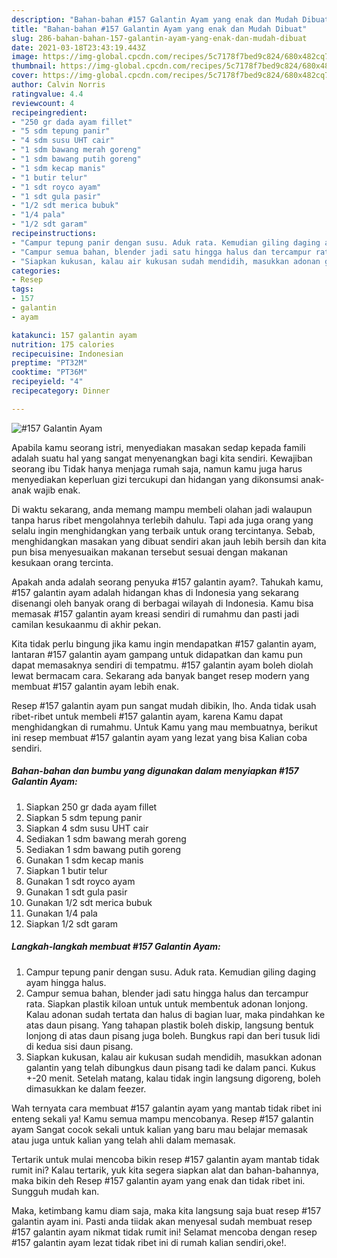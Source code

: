 ```yaml
---
description: "Bahan-bahan #157 Galantin Ayam yang enak dan Mudah Dibuat"
title: "Bahan-bahan #157 Galantin Ayam yang enak dan Mudah Dibuat"
slug: 286-bahan-bahan-157-galantin-ayam-yang-enak-dan-mudah-dibuat
date: 2021-03-18T23:43:19.443Z
image: https://img-global.cpcdn.com/recipes/5c7178f7bed9c824/680x482cq70/157-galantin-ayam-foto-resep-utama.jpg
thumbnail: https://img-global.cpcdn.com/recipes/5c7178f7bed9c824/680x482cq70/157-galantin-ayam-foto-resep-utama.jpg
cover: https://img-global.cpcdn.com/recipes/5c7178f7bed9c824/680x482cq70/157-galantin-ayam-foto-resep-utama.jpg
author: Calvin Norris
ratingvalue: 4.4
reviewcount: 4
recipeingredient:
- "250 gr dada ayam fillet"
- "5 sdm tepung panir"
- "4 sdm susu UHT cair"
- "1 sdm bawang merah goreng"
- "1 sdm bawang putih goreng"
- "1 sdm kecap manis"
- "1 butir telur"
- "1 sdt royco ayam"
- "1 sdt gula pasir"
- "1/2 sdt merica bubuk"
- "1/4 pala"
- "1/2 sdt garam"
recipeinstructions:
- "Campur tepung panir dengan susu. Aduk rata. Kemudian giling daging ayam hingga halus."
- "Campur semua bahan, blender jadi satu hingga halus dan tercampur rata. Siapkan plastik kiloan untuk untuk membentuk adonan lonjong. Kalau adonan sudah tertata dan halus di bagian luar, maka pindahkan ke atas daun pisang. Yang tahapan plastik boleh diskip, langsung bentuk lonjong di atas daun pisang juga boleh. Bungkus rapi dan beri tusuk lidi di kedua sisi daun pisang."
- "Siapkan kukusan, kalau air kukusan sudah mendidih, masukkan adonan galantin yang telah dibungkus daun pisang tadi ke dalam panci. Kukus +-20 menit. Setelah matang, kalau tidak ingin langsung digoreng, boleh dimasukkan ke dalam feezer."
categories:
- Resep
tags:
- 157
- galantin
- ayam

katakunci: 157 galantin ayam 
nutrition: 175 calories
recipecuisine: Indonesian
preptime: "PT32M"
cooktime: "PT36M"
recipeyield: "4"
recipecategory: Dinner

---
```



![#157 Galantin Ayam](https://img-global.cpcdn.com/recipes/5c7178f7bed9c824/680x482cq70/157-galantin-ayam-foto-resep-utama.jpg)

Apabila kamu seorang istri, menyediakan masakan sedap kepada famili adalah suatu hal yang sangat menyenangkan bagi kita sendiri. Kewajiban seorang ibu Tidak hanya menjaga rumah saja, namun kamu juga harus menyediakan keperluan gizi tercukupi dan hidangan yang dikonsumsi anak-anak wajib enak.

Di waktu  sekarang, anda memang mampu membeli olahan jadi walaupun tanpa harus ribet mengolahnya terlebih dahulu. Tapi ada juga orang yang selalu ingin menghidangkan yang terbaik untuk orang tercintanya. Sebab, menghidangkan masakan yang dibuat sendiri akan jauh lebih bersih dan kita pun bisa menyesuaikan makanan tersebut sesuai dengan makanan kesukaan orang tercinta. 



Apakah anda adalah seorang penyuka #157 galantin ayam?. Tahukah kamu, #157 galantin ayam adalah hidangan khas di Indonesia yang sekarang disenangi oleh banyak orang di berbagai wilayah di Indonesia. Kamu bisa memasak #157 galantin ayam kreasi sendiri di rumahmu dan pasti jadi camilan kesukaanmu di akhir pekan.

Kita tidak perlu bingung jika kamu ingin mendapatkan #157 galantin ayam, lantaran #157 galantin ayam gampang untuk didapatkan dan kamu pun dapat memasaknya sendiri di tempatmu. #157 galantin ayam boleh diolah lewat bermacam cara. Sekarang ada banyak banget resep modern yang membuat #157 galantin ayam lebih enak.

Resep #157 galantin ayam pun sangat mudah dibikin, lho. Anda tidak usah ribet-ribet untuk membeli #157 galantin ayam, karena Kamu dapat menghidangkan di rumahmu. Untuk Kamu yang mau membuatnya, berikut ini resep membuat #157 galantin ayam yang lezat yang bisa Kalian coba sendiri.

<!--inarticleads1-->

##### Bahan-bahan dan bumbu yang digunakan dalam menyiapkan #157 Galantin Ayam:

1. Siapkan 250 gr dada ayam fillet
1. Siapkan 5 sdm tepung panir
1. Siapkan 4 sdm susu UHT cair
1. Sediakan 1 sdm bawang merah goreng
1. Sediakan 1 sdm bawang putih goreng
1. Gunakan 1 sdm kecap manis
1. Siapkan 1 butir telur
1. Gunakan 1 sdt royco ayam
1. Gunakan 1 sdt gula pasir
1. Gunakan 1/2 sdt merica bubuk
1. Gunakan 1/4 pala
1. Siapkan 1/2 sdt garam




<!--inarticleads2-->

##### Langkah-langkah membuat #157 Galantin Ayam:

1. Campur tepung panir dengan susu. Aduk rata. Kemudian giling daging ayam hingga halus.
1. Campur semua bahan, blender jadi satu hingga halus dan tercampur rata. Siapkan plastik kiloan untuk untuk membentuk adonan lonjong. Kalau adonan sudah tertata dan halus di bagian luar, maka pindahkan ke atas daun pisang. Yang tahapan plastik boleh diskip, langsung bentuk lonjong di atas daun pisang juga boleh. Bungkus rapi dan beri tusuk lidi di kedua sisi daun pisang.
1. Siapkan kukusan, kalau air kukusan sudah mendidih, masukkan adonan galantin yang telah dibungkus daun pisang tadi ke dalam panci. Kukus +-20 menit. Setelah matang, kalau tidak ingin langsung digoreng, boleh dimasukkan ke dalam feezer.




Wah ternyata cara membuat #157 galantin ayam yang mantab tidak ribet ini enteng sekali ya! Kamu semua mampu mencobanya. Resep #157 galantin ayam Sangat cocok sekali untuk kalian yang baru mau belajar memasak atau juga untuk kalian yang telah ahli dalam memasak.

Tertarik untuk mulai mencoba bikin resep #157 galantin ayam mantab tidak rumit ini? Kalau tertarik, yuk kita segera siapkan alat dan bahan-bahannya, maka bikin deh Resep #157 galantin ayam yang enak dan tidak ribet ini. Sungguh mudah kan. 

Maka, ketimbang kamu diam saja, maka kita langsung saja buat resep #157 galantin ayam ini. Pasti anda tiidak akan menyesal sudah membuat resep #157 galantin ayam nikmat tidak rumit ini! Selamat mencoba dengan resep #157 galantin ayam lezat tidak ribet ini di rumah kalian sendiri,oke!.

